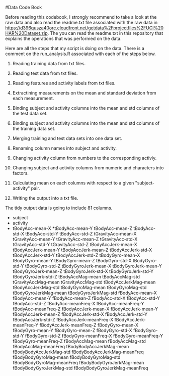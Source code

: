 #Data Code Book

Before reading this codebook, I strongly recommend to take a look at the raw data and also read the readme.txt file associated with the raw data in https://d396qusza40orc.cloudfront.net/getdata%2Fprojectfiles%2FUCI%20HAR%20Dataset.zip. The you can read the readme.txt in this repository that explains the operations that was performed on the data.

Here are all the steps that my script is doing on the data. There is a comment on the run_analysis.R associated with each of the steps below.

1) Reading training data from txt files.

2) Reading test data from txt files.

3) Reading features and activity labels from txt files.

4) Extractining measurements on the mean and standard deviation from each measurement.

5) Binding subject and activity columns into the mean and std columns of the test data set.

6) Binding subject and activity columns into the mean and std columns of the training data set.

7) Merging training and test data sets into one data set.

8) Renaming column names into subject and activity.

9) Changing activity column from numbers to the corresponding activiy.

10) Changing subject and activity columns from numeric and characters into factors.

11) Calculating mean on each columns with respect to a given "subject-activity" pair.

12) Writing the output into a txt file.

The tidy output data is going to include 81 columns.

* subject
* activity
* tBodyAcc-mean-X
*tBodyAcc-mean-Y
tBodyAcc-mean-Z
tBodyAcc-std-X
tBodyAcc-std-Y
tBodyAcc-std-Z
tGravityAcc-mean-X
tGravityAcc-mean-Y
tGravityAcc-mean-Z
tGravityAcc-std-X
tGravityAcc-std-Y
tGravityAcc-std-Z
tBodyAccJerk-mean-X
tBodyAccJerk-mean-Y
tBodyAccJerk-mean-Z
tBodyAccJerk-std-X
tBodyAccJerk-std-Y
tBodyAccJerk-std-Z
tBodyGyro-mean-X
tBodyGyro-mean-Y
tBodyGyro-mean-Z
tBodyGyro-std-X
tBodyGyro-std-Y
tBodyGyro-std-Z
tBodyGyroJerk-mean-X
tBodyGyroJerk-mean-Y
tBodyGyroJerk-mean-Z
tBodyGyroJerk-std-X
tBodyGyroJerk-std-Y
tBodyGyroJerk-std-Z
tBodyAccMag-mean
tBodyAccMag-std
tGravityAccMag-mean
tGravityAccMag-std
tBodyAccJerkMag-mean
tBodyAccJerkMag-std
tBodyGyroMag-mean
tBodyGyroMag-std
tBodyGyroJerkMag-mean
tBodyGyroJerkMag-std
fBodyAcc-mean-X
fBodyAcc-mean-Y
fBodyAcc-mean-Z
fBodyAcc-std-X
fBodyAcc-std-Y
fBodyAcc-std-Z
fBodyAcc-meanFreq-X
fBodyAcc-meanFreq-Y
fBodyAcc-meanFreq-Z
fBodyAccJerk-mean-X
fBodyAccJerk-mean-Y
fBodyAccJerk-mean-Z
fBodyAccJerk-std-X
fBodyAccJerk-std-Y
fBodyAccJerk-std-Z
fBodyAccJerk-meanFreq-X
fBodyAccJerk-meanFreq-Y
fBodyAccJerk-meanFreq-Z
fBodyGyro-mean-X
fBodyGyro-mean-Y
fBodyGyro-mean-Z
fBodyGyro-std-X
fBodyGyro-std-Y
fBodyGyro-std-Z
fBodyGyro-meanFreq-X
fBodyGyro-meanFreq-Y
fBodyGyro-meanFreq-Z
fBodyAccMag-mean
fBodyAccMag-std
fBodyAccMag-meanFreq
fBodyBodyAccJerkMag-mean
fBodyBodyAccJerkMag-std
fBodyBodyAccJerkMag-meanFreq
fBodyBodyGyroMag-mean
fBodyBodyGyroMag-std
fBodyBodyGyroMag-meanFreq
fBodyBodyGyroJerkMag-mean
fBodyBodyGyroJerkMag-std
fBodyBodyGyroJerkMag-meanFreq

